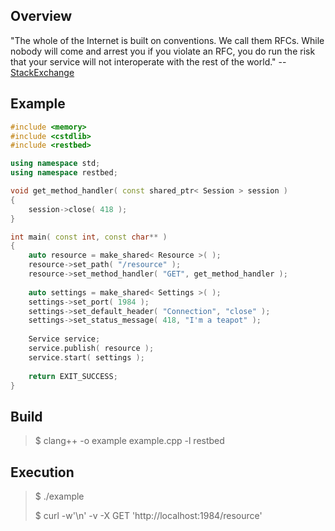 Overview
--------

"The whole of the Internet is built on conventions. We call them RFCs. While nobody will come and arrest you if you violate an RFC, you do run the risk that your service will not interoperate with the rest of the world." -- [StackExchange](https://softwareengineering.stackexchange.com/questions/218080/should-i-make-up-my-own-http-status-codes-a-la-twitter-420-enhance-your-calm)

Example
-------

```C++
#include <memory>
#include <cstdlib>
#include <restbed>

using namespace std;
using namespace restbed;

void get_method_handler( const shared_ptr< Session > session )
{
    session->close( 418 );
}

int main( const int, const char** )
{
    auto resource = make_shared< Resource >( );
    resource->set_path( "/resource" );
    resource->set_method_handler( "GET", get_method_handler );
    
    auto settings = make_shared< Settings >( );
    settings->set_port( 1984 );
    settings->set_default_header( "Connection", "close" );
    settings->set_status_message( 418, "I'm a teapot" );
    
    Service service;
    service.publish( resource );
    service.start( settings );
    
    return EXIT_SUCCESS;
}
```

Build
-----

> $ clang++ -o example example.cpp -l restbed

Execution
---------

> $ ./example
>
> $ curl -w'\n' -v -X GET 'http://localhost:1984/resource'
